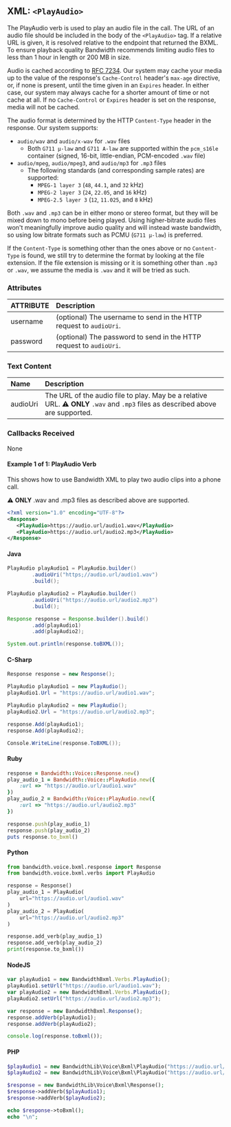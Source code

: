 
## XML: `<PlayAudio>`
The PlayAudio verb is used to play an audio file in the call. The URL of an audio file should be
included in the body of the `<PlayAudio>` tag. If a relative URL is given, it is resolved relative to the endpoint that returned the BXML. To ensure playback quality Bandwidth recommends limiting audio files to less than 1 hour in length or 200 MB in size.

Audio is cached according to [RFC 7234](https://tools.ietf.org/html/rfc7234). Our system may cache
your media up to the value of the response's `Cache-Control` header's `max-age` directive, or,
if none is present, until the time given in an `Expires` header. In either case, our system may
always cache for a shorter amount of time or not cache at all. If no `Cache-Control` or `Expires`
header is set on the response, media will not be cached.

The audio format is determined by the HTTP `Content-Type` header in the response. Our system supports:
- `audio/wav` and `audio/x-wav` for `.wav` files
  - Both `G711 μ-law` and `G711 A-law` are supported within the `pcm_s16le` container (signed, 16-bit, little-endian, PCM-encoded `.wav` file)
- `audio/mpeg`, `audio/mpeg3`, and `audio/mp3` for `.mp3` files
  - The following standards (and corresponding sample rates) are supported:
    - `MPEG-1 layer 3` (`48`, `44.1`, and `32` kHz)
    - `MPEG-2 layer 3` (`24`, `22.05`, and `16` kHz)
    - `MPEG-2.5 layer 3` (`12`, `11.025`, and `8` kHz)

Both `.wav` and `.mp3` can be in either mono or stereo format, but they will be mixed down to mono before being played.
Using higher-bitrate audio files won't meaningfully improve audio quality and will instead waste bandwidth, so using low bitrate formats such as PCMU (`G711 μ-law`) is preferred.


If the `Content-Type` is something other than the ones above or no `Content-Type` is found, we still try to determine the format by looking at the file extension. If the file extension is missing or it is something other than `.mp3` or `.wav`, we assume the media is `.wav` and it will be tried as such.

### Attributes
| ATTRIBUTE | Description                                                        |
|:----------|:-------------------------------------------------------------------|
| username  | (optional) The username to send in the HTTP request to `audioUri`. |
| password  | (optional) The password to send in the HTTP request to `audioUri`. |


### Text Content
| Name     | Description                                                                                                                                  |
|:---------|:---------------------------------------------------------------------------------------------------------------------------------------------|
| audioUri | The URL of the audio file to play. May be a relative URL.  ⚠️ **ONLY** `.wav` and `.mp3` files as described above are supported. |


### Callbacks Received

None



#### Example 1 of 1:  PlayAudio Verb

This shows how to use Bandwidth XML to play two audio clips into a phone call.

⚠️ **ONLY** .wav and .mp3 files as described above are supported.




```XML
<?xml version="1.0" encoding="UTF-8"?>
<Response>
   <PlayAudio>https://audio.url/audio1.wav</PlayAudio>
   <PlayAudio>https://audio.url/audio2.mp3</PlayAudio>
</Response>
```



#### Java

```java
PlayAudio playAudio1 = PlayAudio.builder()
        .audioUri("https;//audio.url/audio1.wav")
        .build();

PlayAudio playAudio2 = PlayAudio.builder()
        .audioUri("https://audio.url/audio2.mp3")
        .build();

Response response = Response.builder().build()
        .add(playAudio1)
        .add(playAudio2);

System.out.println(response.toBXML());
```



#### C-Sharp

```csharp
Response response = new Response();

PlayAudio playAudio1 = new PlayAudio();
playAudio1.Url = "https://audio.url/audio1.wav";

PlayAudio playAudio2 = new PlayAudio();
playAudio2.Url = "https://audio.url/audio2.mp3";

response.Add(playAudio1);
response.Add(playAudio2);

Console.WriteLine(response.ToBXML());
```




#### Ruby

```ruby
response = Bandwidth::Voice::Response.new()
play_audio_1 = Bandwidth::Voice::PlayAudio.new({
    :url => "https://audio.url/audio1.wav"
})
play_audio_2 = Bandwidth::Voice::PlayAudio.new({
    :url => "https://audio.url/audio2.mp3"
})

response.push(play_audio_1)
response.push(play_audio_2)
puts response.to_bxml()
```



#### Python

```python
from bandwidth.voice.bxml.response import Response
from bandwidth.voice.bxml.verbs import PlayAudio

response = Response()
play_audio_1 = PlayAudio(
    url="https://audio.url/audio1.wav"
)
play_audio_2 = PlayAudio(
    url="https://audio.url/audio2.mp3"
)

response.add_verb(play_audio_1)
response.add_verb(play_audio_2)
print(response.to_bxml())
```



#### NodeJS

```js
var playAudio1 = new BandwidthBxml.Verbs.PlayAudio();
playAudio1.setUrl("https://audio.url/audio1.wav");
var playAudio2 = new BandwidthBxml.Verbs.PlayAudio();
playAudio2.setUrl("https://audio.url/audio2.mp3");

var response = new BandwidthBxml.Response();
response.addVerb(playAudio1);
response.addVerb(playAudio2);

console.log(response.toBxml());
```



#### PHP

```php
$playAudio1 = new BandwidthLib\Voice\Bxml\PlayAudio("https://audio.url/audio1.wav");
$playAudio2 = new BandwidthLib\Voice\Bxml\PlayAudio("https://audio.url/audio2.mp3");

$response = new BandwidthLib\Voice\Bxml\Response();
$response->addVerb($playAudio1);
$response->addVerb($playAudio2);

echo $response->toBxml();
echo "\n";
```


